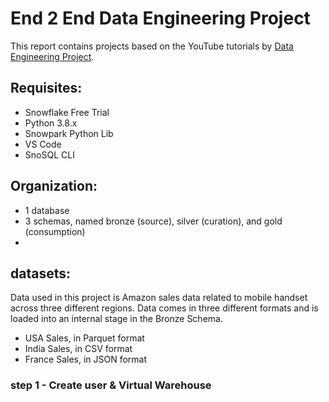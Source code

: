 # End 2 End Data Engineering Project

This report contains projects based on the YouTube tutorials by [Data Engineering Project](https://www.youtube.com/watch?v=1jC98XQwBZw&list=PLba2xJ7yxHB6W0XT7gxeY1HbJ39FMWoUF&index=1).

## Requisites:
- Snowflake Free Trial
- Python 3.8.x
- Snowpark Python Lib
- VS Code
- SnoSQL CLI

## Organization: 
- 1 database
- 3 schemas, named bronze (source), silver (curation), and gold (consumption)
- 

## datasets: 
Data used in this project is Amazon sales data related to mobile handset across three different regions. Data comes in three different formats and is loaded into an internal stage in the Bronze Schema. 

- USA Sales, in Parquet format
- India Sales, in CSV format
- France Sales, in JSON format

###  step 1 - Create user & Virtual Warehouse

